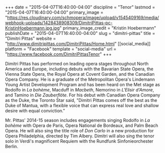 +++
date = "2015-04-07T16:40:00-04:00"
discipline = "Tenor"
lastmod = "2015-04-07T16:40:00-04:00"
primary_image = "https://res.cloudinary.com/schmopera/image/upload/v1545409169/media/webhook-uploads/1428438908309/DimitriPittas-pc-KristinHoebermann.jpg.jpg"
primary_image_credit = "Kristin Hoebermann"
publishDate = "2015-04-07T16:40:00-04:00"
slug = "dimitri-pittas"
title = "Dimitri Pittas"
website = "http://www.dimitripittas.com/DimitriPittas/Home.html"
[[social_media]]
platform = "Facebook"
template = "social-media"
url = "https://www.facebook.com/DimitriPittasTenor"
+++

<p>
	Dimitri Pittas has performed on leading opera stages throughout North America and Europe, including debuts with the Bavarian State Opera, the Vienna State Opera, the Royal Opera at Covent Garden, and the Canadian Opera Company. He is a graduate of the Metropolitan Opera's Lindemann Young Artist Development Program and has been heard on the Met stage as Rodolfo in <em>La bohème</em>, Macduff in <em>Macbeth</em>, Nemorino in <em>L'Elisir d'Amore</em>, and Tamino in <em>Die Zauberflöte</em>. For his debut with Canadian Opera Company as the Duke, the Toronto Star said, "Dimitri Pittas comes off the best as the <br>
	Duke of Mantua, with a flexible voice that can express real love and shallow desire with equal conviction."
</p>
<p>
	Mr. Pittas' 2014-15 season includes engagements singing Rodolfo in <em>La bohème</em> with Opera de Paris, Opera National de Bordeaux, and Palm Beach Opera. He will also sing the title role of <em>Don Carlo</em> in a new production for Opera Philadelphia, directed by Tim Albery. Dimitri will also sing the tenor solo in Verdi's magnificent Requiem with the Rundfunk Sinfonieorchester Berlin.
</p>
